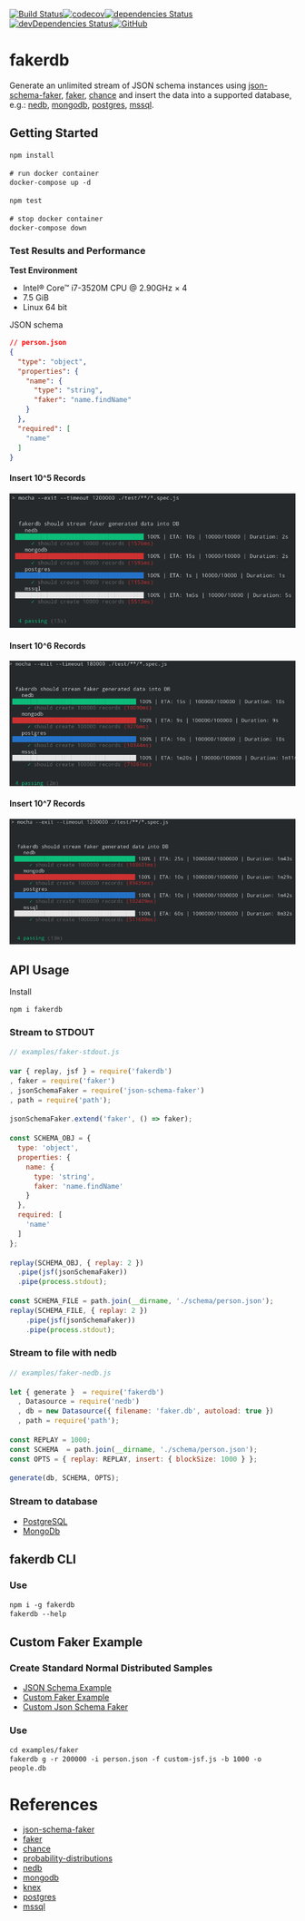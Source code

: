 [![Build Status](https://travis-ci.com/sius/fakerdb.svg?branch=master)](https://travis-ci.com/sius/fakerdb)[![codecov](https://codecov.io/gh/sius/fakerdb/branch/master/graph/badge.svg)](https://codecov.io/gh/sius/fakerdb)[![dependencies Status](https://david-dm.org/sius/fakerdb/status.svg)](https://david-dm.org/sius/fakerdb)[![devDependencies Status](https://david-dm.org/sius/fakerdb/dev-status.svg)](https://david-dm.org/sius/fakerdb?type=dev)[![GitHub](https://img.shields.io/github/license/mashape/apistatus.svg)](https://github.com/sius/fakerdb)

# fakerdb

Generate an unlimited stream of JSON schema instances using [json-schema-faker](https://www.npmjs.com/package/json-schema-faker), [faker](https://www.npmjs.com/package/faker), [chance](https://www.npmjs.com/package/chance) and insert the data into a supported database, e.g.: [nedb](https://www.npmjs.com/package/nedb), [mongodb](https://www.npmjs.com/package/mongodb), [postgres](https://www.npmjs.com/package/pg), [mssql](https://www.npmjs.com/package/mssql).

## Getting Started

```console
npm install

# run docker container
docker-compose up -d

npm test

# stop docker container
docker-compose down
```
### Test Results and Performance

**Test Environment**
- Intel® Core™ i7-3520M CPU @ 2.90GHz × 4
- 7.5 GiB
- Linux 64 bit

JSON schema

```json
// person.json
{
  "type": "object",
  "properties": {
    "name": {
      "type": "string",
      "faker": "name.findName"
    }
  },
  "required": [
    "name"
  ]
}
```

#### Insert 10^5 Records

![insert 10.000 generated person records](./docs/fakerdb-test-10_5.png)


#### Insert 10^6 Records

![insert 100.000 generated person records](./docs/fakerdb-test-10_6.png)


#### Insert 10^7 Records 

![insert 1.000.000 generated person records](./docs/fakerdb-test-10_7.png)


## API Usage

Install
```
npm i fakerdb
```

###  Stream to STDOUT

```javascript
// examples/faker-stdout.js

var { replay, jsf } = require('fakerdb')
, faker = require('faker')
, jsonSchemaFaker = require('json-schema-faker')
, path = require('path');

jsonSchemaFaker.extend('faker', () => faker);

const SCHEMA_OBJ = {
  type: 'object',
  properties: {
    name: {
      type: 'string',
      faker: 'name.findName'
    }
  },
  required: [
    'name'
  ]
};

replay(SCHEMA_OBJ, { replay: 2 })
  .pipe(jsf(jsonSchemaFaker))
  .pipe(process.stdout);

const SCHEMA_FILE = path.join(__dirname, './schema/person.json');
replay(SCHEMA_FILE, { replay: 2 })
    .pipe(jsf(jsonSchemaFaker))
    .pipe(process.stdout);

```

### Stream to file with nedb

```javascript
// examples/faker-nedb.js

let { generate }  = require('fakerdb')
  , Datasource = require('nedb')
  , db = new Datasource({ filename: 'faker.db', autoload: true })
  , path = require('path');

const REPLAY = 1000;
const SCHEMA  = path.join(__dirname, './schema/person.json');
const OPTS = { replay: REPLAY, insert: { blockSize: 1000 } };

generate(db, SCHEMA, OPTS);
```

### Stream to database

- [PostgreSQL](./examples/faker-pg.js)
- [MongoDb](./examples/faker-mongodb.js)

## fakerdb CLI

### Use

```console
npm i -g fakerdb
fakerdb --help
```

## Custom Faker Example

### Create Standard Normal Distributed Samples

- [JSON Schema Example](./examples/faker/person.json)
- [Custom Faker Example](./examples/faker/custom.js)
- [Custom Json Schema Faker](./examples/faker/custom-jsf.js)

### Use
```
cd examples/faker
fakerdb g -r 200000 -i person.json -f custom-jsf.js -b 1000 -o people.db 
```

# References
- [json-schema-faker](https://www.npmjs.com/package/json-schema-faker)
- [faker](https://www.npmjs.com/package/faker)
- [chance](https://www.npmjs.com/package/chance)
- [probability-distributions](https://www.npmjs.com/package/probability-distributions)
- [nedb](https://www.npmjs.com/package/nedb)
- [mongodb](https://www.npmjs.com/package/mongodb)
- [knex](https://www.npmjs.com/package/knex)
- [postgres](https://www.npmjs.com/package/pg)
- [mssql](https://www.npmjs.com/package/mssql)
